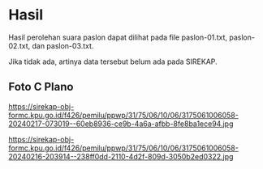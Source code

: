 # Hasil

Hasil perolehan suara paslon dapat dilihat pada file paslon-01.txt, paslon-02.txt, dan paslon-03.txt.

Jika tidak ada, artinya data tersebut belum ada pada SIREKAP.

## Foto C Plano

https://sirekap-obj-formc.kpu.go.id/f426/pemilu/ppwp/31/75/06/10/06/3175061006058-20240217-073019--60eb8936-ce9b-4a6a-afbb-8fe8ba1ece94.jpg

https://sirekap-obj-formc.kpu.go.id/f426/pemilu/ppwp/31/75/06/10/06/3175061006058-20240216-203914--238ff0dd-2110-4d2f-809d-3050b2ed0322.jpg
